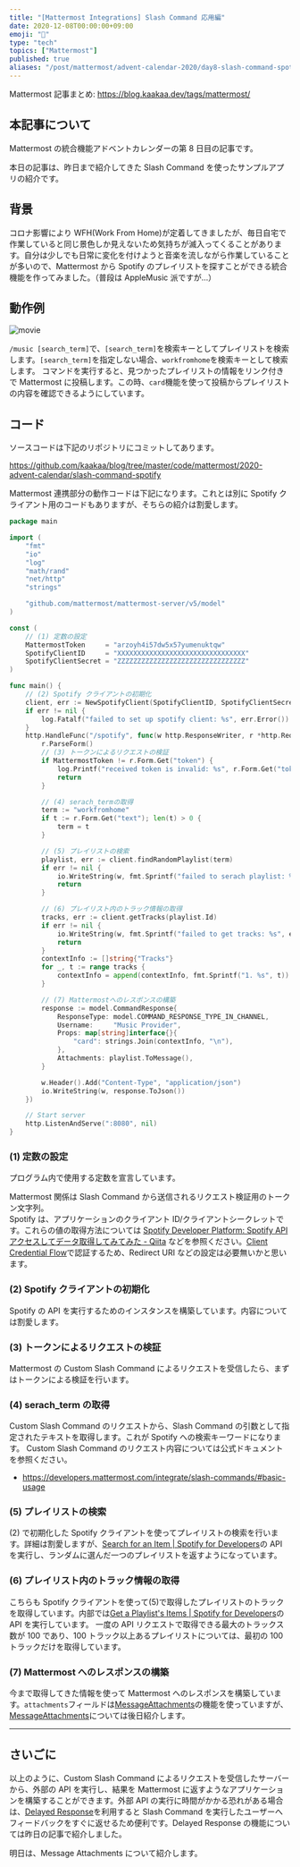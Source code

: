 ```yaml
---
title: "[Mattermost Integrations] Slash Command 応用編"
date: 2020-12-08T00:00:00+09:00
emoji: "📆"
type: "tech"
topics: ["Mattermost"]
published: true
aliases: "/post/mattermost/advent-calendar-2020/day8-slash-command-spotify"
---
```


Mattermost 記事まとめ: https://blog.kaakaa.dev/tags/mattermost/

## 本記事について

Mattermost の統合機能アドベントカレンダーの第 8 日目の記事です。

本日の記事は、昨日まで紹介してきた Slash Command を使ったサンプルアプリの紹介です。

## 背景

コロナ影響により WFH(Work From Home)が定着してきましたが、毎日自宅で作業していると同じ景色しか見えないため気持ちが滅入ってくることがあります。自分は少しでも日常に変化を付けようと音楽を流しながら作業していることが多いので、Mattermost から Spotify のプレイリストを探すことができる統合機能を作ってみました。（普段は AppleMusic 派ですが...）

## 動作例

![movie](https://blog.kaakaa.dev/images/posts/advent-calendar-2020/day8/example-music-command.gif)

`/music [search_term]`で、`[search_term]`を検索キーとしてプレイリストを検索します。`[search_term]`を指定しない場合、`workfromhome`を検索キーとして検索します。
コマンドを実行すると、見つかったプレイリストの情報をリンク付きで Mattermost に投稿します。この時、`card`機能を使って投稿からプレイリストの内容を確認できるようにしています。

## コード

ソースコードは下記のリポジトリにコミットしてあります。

https://github.com/kaakaa/blog/tree/master/code/mattermost/2020-advent-calendar/slash-command-spotify

Mattermost 連携部分の動作コードは下記になります。これとは別に Spotify クライアント用のコードもありますが、そちらの紹介は割愛します。

```go
package main

import (
	"fmt"
	"io"
	"log"
	"math/rand"
	"net/http"
	"strings"

	"github.com/mattermost/mattermost-server/v5/model"
)

const (
	// (1) 定数の設定
	MattermostToken     = "arzoyh4i57dw5x57yumenuktqw"
	SpotifyClientID     = "XXXXXXXXXXXXXXXXXXXXXXXXXXXXXXXX"
	SpotifyClientSecret = "ZZZZZZZZZZZZZZZZZZZZZZZZZZZZZZZZ"
)

func main() {
	// (2) Spotify クライアントの初期化
	client, err := NewSpotifyClient(SpotifyClientID, SpotifyClientSecret)
	if err != nil {
		log.Fatalf("failed to set up spotify client: %s", err.Error())
	}
	http.HandleFunc("/spotify", func(w http.ResponseWriter, r *http.Request) {
		r.ParseForm()
		// (3) トークンによるリクエストの検証
		if MattermostToken != r.Form.Get("token") {
			log.Printf("received token is invalid: %s", r.Form.Get("token"))
			return
		}

		// (4) serach_termの取得
		term := "workfromhome"
		if t := r.Form.Get("text"); len(t) > 0 {
			term = t
		}

		// (5) プレイリストの検索
		playlist, err := client.findRandomPlaylist(term)
		if err != nil {
			io.WriteString(w, fmt.Sprintf("failed to serach playlist: %s", err.Error()))
			return
		}

		// (6) プレイリスト内のトラック情報の取得
		tracks, err := client.getTracks(playlist.Id)
		if err != nil {
			io.WriteString(w, fmt.Sprintf("failed to get tracks: %s", err.Error()))
			return
		}
		contextInfo := []string{"Tracks"}
		for _, t := range tracks {
			contextInfo = append(contextInfo, fmt.Sprintf("1. %s", t))
		}

		// (7) Mattermostへのレスポンスの構築
		response := model.CommandResponse{
			ResponseType: model.COMMAND_RESPONSE_TYPE_IN_CHANNEL,
			Username:     "Music Provider",
			Props: map[string]interface{}{
				"card": strings.Join(contextInfo, "\n"),
			},
			Attachments: playlist.ToMessage(),
		}

		w.Header().Add("Content-Type", "application/json")
		io.WriteString(w, response.ToJson())
	})

	// Start server
	http.ListenAndServe(":8080", nil)
}
```

### (1) 定数の設定

プログラム内で使用する定数を宣言しています。

Mattermost 関係は Slash Command から送信されるリクエスト検証用のトークン文字列。  
Spotify は、アプリケーションのクライアント ID/クライアントシークレットです。これらの値の取得方法については [Spotify Developer Platform: Spotify API アクセスしてデータ取得してみてみた \- Qiita](https://qiita.com/shirok/items/ba5c45511498b75aac27) などを参照ください。[Client Credential Flow](https://developer.spotify.com/documentation/general/guides/authorization-guide/)で認証するため、Redirect URI などの設定は必要無いかと思います。

### (2) Spotify クライアントの初期化

Spotify の API を実行するためのインスタンスを構築しています。内容については割愛します。

### (3) トークンによるリクエストの検証

Mattermost の Custom Slash Command によるリクエストを受信したら、まずはトークンによる検証を行います。

### (4) serach_term の取得

Custom Slash Command のリクエストから、Slash Command の引数として指定されたテキストを取得します。これが Spotify への検索キーワードになります。
Custom Slash Command のリクエスト内容については公式ドキュメントを参照ください。

- https://developers.mattermost.com/integrate/slash-commands/#basic-usage

### (5) プレイリストの検索

(2) で初期化した Spotify クライアントを使ってプレイリストの検索を行います。詳細は割愛しますが、[Search for an Item \| Spotify for Developers](https://developer.spotify.com/documentation/web-api/reference/search/search/)の API を実行し、ランダムに選んだ一つのプレイリストを返すようになっています。

### (6) プレイリスト内のトラック情報の取得

こちらも Spotify クライアントを使って(5)で取得したプレイリストのトラックを取得しています。内部では[Get a Playlist's Items \| Spotify for Developers](https://developer.spotify.com/documentation/web-api/reference/playlists/get-playlists-tracks/)の API を実行しています。
一度の API リクエストで取得できる最大のトラックス数が 100 であり、100 トラック以上あるプレイリストについては、最初の 100 トラックだけを取得しています。

### (7) Mattermost へのレスポンスの構築

今まで取得してきた情報を使って Mattermost へのレスポンスを構築しています。`attachments`フィールドは[MessageAttachments](https://docs.mattermost.com/developer/message-attachments.html)の機能を使っていますが、[MessageAttachments](https://docs.mattermost.com/developer/message-attachments.html)については後日紹介します。

---

## さいごに

以上のように、Custom Slash Command によるリクエストを受信したサーバーから、外部の API を実行し、結果を Mattermost に返すようなアプリケーションを構築することができます。外部 API の実行に時間がかかる恐れがある場合は、[Delayed Response](https://developers.mattermost.com/integrate/slash-commands/#delayed-and-multiple-responses)を利用すると Slash Command を実行したユーザーへフィードバックをすぐに返せるため便利です。Delayed Response の機能については昨日の記事で紹介しました。

明日は、Message Attachments について紹介します。
